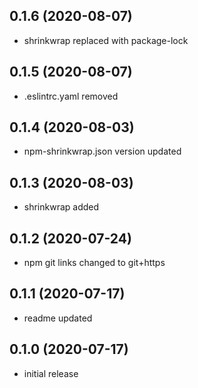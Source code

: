 ## 0.1.6 (2020-08-07)

-   shrinkwrap replaced with package-lock

## 0.1.5 (2020-08-07)

-   .eslintrc.yaml removed

## 0.1.4 (2020-08-03)

-   npm-shrinkwrap.json version updated

## 0.1.3 (2020-08-03)

-   shrinkwrap added

## 0.1.2 (2020-07-24)

-   npm git links changed to git+https

## 0.1.1 (2020-07-17)

-   readme updated

## 0.1.0 (2020-07-17)

-   initial release
